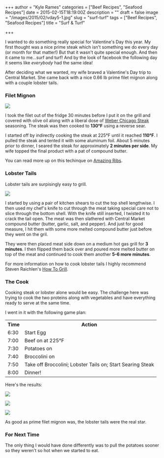+++
author = "Kyle Rames"
categories = ["Beef Recipes", "Seafood Recipes"]
date = 2015-02-15T18:19:00Z
description = ""
draft = false
image = "/images/2015/02/vday5-1.jpg"
slug = "surf-turf"
tags = ["Beef Recipes", "Seafood Recipes"]
title = "Surf & Turf"

+++

I wanted to do something really special for Valentine's Day this year. My first thought was a nice prime steak which isn't something we do every day (or month for that matter!) But that it wasn't quite special enough. And then it came to me...surf and turf! And by the look of facebook the following day it seems like *everybody* had the same idea!

After deciding what we wanted, my wife braved a Valentine's Day trip to Central Market. She came back with a nice 0.66 lb prime filet mignon along with a couple lobster tails.

### Filet Mignon

![](/images/2015/02/vday1.jpg)

I took the filet out of the fridge 30 minutes before I put it on the grill and covered with olive oil along with a liberal dose of [Weber Chicago Steak](http://www.amazon.com/Weber-Chicago-Steak-Seasoning-171/dp/B007NLKUF4/ref=sr_1_2?ie=UTF8&qid=1424020938&sr=8-2) seasoning. The steak was then cooked to **130°F** using a reverse sear.

I started off by indirectly cooking the steak at 225°F until it reached **110°F**. I pulled the steak and tented it with some aluminum foil. About 5 minutes prior to dinner, I seared the steak for approximately **2 minutes per side**. My wife topped the final product with a pat of compound butter. 

You can read more up on this techinque on [Amazing Ribs](http://amazingribs.com/recipes/beef/steakhouse_steaks.html).

### Lobster Tails

Lobster tails are surpisingly easy to grill. 

![](/images/2015/02/vday2.jpg)

I started by using a pair of kitchen shears to cut the top shell lengthwise. I then used my chef's knife to cut through the meat taking special care not to slice through the bottom shell. With the knife still inserted, I twisted it to crack the tail open. The meat was then slathered with Central Market compound butter (butter, garlic, salt, and pepper). And just for good measure, I hit them with some more melted compound butter just before they went on the gril.

They were then placed meat side down on a medium hot gas grill for **3 minutes**. I then flipped them back over and poured more melted butter on top of the meat and continued to cook them another **5-6 more minutes**.

For more information on how to cook lobster tails I highly recommend Steven Raichlen's [How To Grill](http://www.amazon.com/How-Grill-Complete-Illustrated-Techniques-ebook/dp/B007NHRARE/ref=sr_1_1?ie=UTF8&qid=1424021466&sr=8-1).


### The Cook

Cooking steak or lobster alone would be easy. The challenge here was trying to cook the two proteins along with vegetables and have everything ready to serve at the same time. 

I went in it with the following game plan:

<table>
	<tr>
		<th>Time</th>
		<th>Action</th>
	</tr>
	<tr>
    	<td>6:30</td>
        <td>Start Egg</td>
    </tr>
    <tr>
    	<td>7:00</td>
        <td>Beef on at 225°F</td>
    </tr>
    <tr>
    	<td>7:30</td>
        <td>Potatoes on</td>
    </tr>
    <tr>
    	<td>7:40</td>
        <td>Broccolini on</td>
    </tr>
    <tr>
    	<td>7:50</td>
        <td>Take off Broccolini; Lobster Tails on; Start Searing Steak</td>
    </tr>
     <tr>
    	<td>8:00</td>
        <td>Dinner!</td>
    </tr>	
</table>

Here's the results:

![](/images/2015/02/vday3.jpg)

![](/images/2015/02/vday4.jpg)

![](/images/2015/02/vday5.jpg)

As good as prime filet mignon was, the lobster tails were the real star.

### For Next Time

The only thing I would have done differently was to pull the potatoes sooner so they weren't so hot when we started to eat. 

